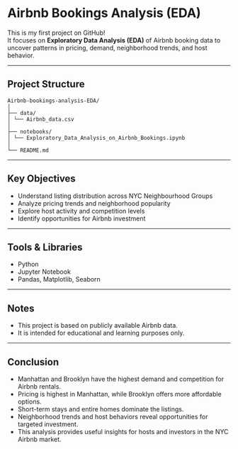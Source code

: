  #  Airbnb Bookings Analysis (EDA)

This is my first project on GitHub!  
It focuses on **Exploratory Data Analysis (EDA)** of Airbnb booking data to uncover patterns in pricing, demand, neighborhood trends, and host behavior.

---

##  Project Structure
```
Airbnb-bookings-analysis-EDA/
│
├── data/
│ └── Airbnb_data.csv 
│
├── notebooks/
│ └── Exploratory_Data_Analysis_on_Airbnb_Bookings.ipynb 
│
└── README.md 
```

---

##  Key Objectives

- Understand listing distribution across NYC Neighbourhood Groups
- Analyze pricing trends and neighborhood popularity
- Explore host activity and competition levels
- Identify opportunities for Airbnb investment

---

##  Tools & Libraries

- Python
- Jupyter Notebook
- Pandas, Matplotlib, Seaborn

---

##  Notes

- This project is based on publicly available Airbnb data.
- It is intended for educational and learning purposes only.

---

##  Conclusion

- Manhattan and Brooklyn have the highest demand and competition for Airbnb rentals.
- Pricing is highest in Manhattan, while Brooklyn offers more affordable options.
- Short-term stays and entire homes dominate the listings.
- Neighborhood trends and host behaviors reveal opportunities for targeted investment.
- This analysis provides useful insights for hosts and investors in the NYC Airbnb market.

